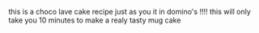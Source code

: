 this is a choco lave cake recipe just as you it in domino's !!!!
this will only take you 10 minutes to make a realy tasty mug cake